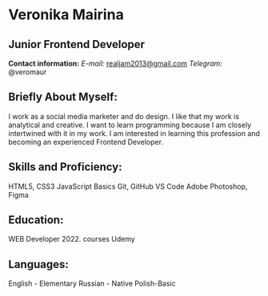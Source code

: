 # Veronika Mairina

## Junior Frontend Developer

**Contact information:**
*E-mail:* realjam2013@gmail.com
*Telegram:* @veromaur

## Briefly About Myself:
I work as a social media marketer and do design. I like that my work is analytical and creative. I want to learn programming because I am closely intertwined with it in my work. I am interested in learning this profession and becoming an experienced Frontend Developer.

## Skills and Proficiency:
HTML5, CSS3
JavaScript Basics
Git, GitHub
VS Code
Adobe Photoshop, Figma

## Education:
WEB Developer 2022. courses Udemy

## Languages:
English - Elementary
Russian - Native
Polish-Basic



